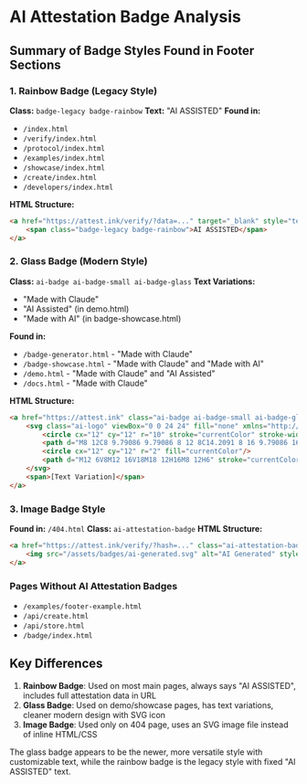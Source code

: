 # AI Attestation Badge Analysis

## Summary of Badge Styles Found in Footer Sections

### 1. Rainbow Badge (Legacy Style)
**Class:** `badge-legacy badge-rainbow`
**Text:** "AI ASSISTED"
**Found in:**
- `/index.html`
- `/verify/index.html`
- `/protocol/index.html`
- `/examples/index.html`
- `/showcase/index.html`
- `/create/index.html`
- `/developers/index.html`

**HTML Structure:**
```html
<a href="https://attest.ink/verify/?data=..." target="_blank" style="text-decoration: none;">
    <span class="badge-legacy badge-rainbow">AI ASSISTED</span>
</a>
```

### 2. Glass Badge (Modern Style)
**Class:** `ai-badge ai-badge-small ai-badge-glass`
**Text Variations:**
- "Made with Claude"
- "AI Assisted" (in demo.html)
- "Made with AI" (in badge-showcase.html)

**Found in:**
- `/badge-generator.html` - "Made with Claude"
- `/badge-showcase.html` - "Made with Claude" and "Made with AI"
- `/demo.html` - "Made with Claude" and "AI Assisted"
- `/docs.html` - "Made with Claude"

**HTML Structure:**
```html
<a href="https://attest.ink" class="ai-badge ai-badge-small ai-badge-glass">
    <svg class="ai-logo" viewBox="0 0 24 24" fill="none" xmlns="http://www.w3.org/2000/svg">
        <circle cx="12" cy="12" r="10" stroke="currentColor" stroke-width="1.5"/>
        <path d="M8 12C8 9.79086 9.79086 8 12 8C14.2091 8 16 9.79086 16 12C16 14.2091 14.2091 16 12 16" stroke="currentColor" stroke-width="1.5" stroke-linecap="round"/>
        <circle cx="12" cy="12" r="2" fill="currentColor"/>
        <path d="M12 6V8M12 16V18M18 12H16M8 12H6" stroke="currentColor" stroke-width="1.5" stroke-linecap="round"/>
    </svg>
    <span>[Text Variation]</span>
</a>
```

### 3. Image Badge Style
**Found in:** `/404.html`
**Class:** `ai-attestation-badge`
**HTML Structure:**
```html
<a href="https://attest.ink/verify/?hash=..." class="ai-attestation-badge">
    <img src="/assets/badges/ai-generated.svg" alt="AI Generated" style="height: 20px; vertical-align: middle;">
</a>
```

### Pages Without AI Attestation Badges
- `/examples/footer-example.html`
- `/api/create.html`
- `/api/store.html`
- `/badge/index.html`

## Key Differences

1. **Rainbow Badge**: Used on most main pages, always says "AI ASSISTED", includes full attestation data in URL
2. **Glass Badge**: Used on demo/showcase pages, has text variations, cleaner modern design with SVG icon
3. **Image Badge**: Used only on 404 page, uses an SVG image file instead of inline HTML/CSS

The glass badge appears to be the newer, more versatile style with customizable text, while the rainbow badge is the legacy style with fixed "AI ASSISTED" text.